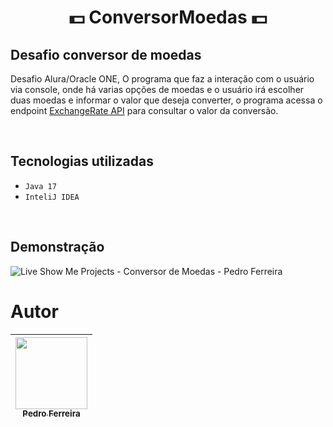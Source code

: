 <h1 align="center"> 💵 ConversorMoedas 💵 </h1>

## Desafio conversor de moedas
Desafio Alura/Oracle ONE,
O programa que faz a interação com o usuário via console, onde há varias opções de moedas e o usuário irá escolher duas moedas e informar o valor que deseja converter, o programa acessa o endpoint <a href="https://www.exchangerate-api.com/">ExchangeRate API</a> para consultar o valor da conversão.

<br/>

## Tecnologias utilizadas
- ``Java 17``
- ``InteliJ IDEA``

<br/>

## Demonstração

![Live Show Me Projects - Conversor de Moedas - Pedro Ferreira](https://github.com/user-attachments/assets/5022aa84-6db8-4e43-9555-0d144634c61c)


# Autor

| [<img loading="lazy" src="https://avatars.githubusercontent.com/u/73146680?v=4" width=115><br><sub>Pedro Ferreira</sub>](https://github.com/FerreiraPedroo) 
| :---: |
